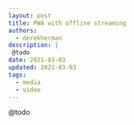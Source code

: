 ```yaml
---
layout: post
title: PWA with offline streaming
authors:
  - derekherman
description: |
 @todo
date: 2021-03-03
updated: 2021-03-03
tags:
  - media
  - video
---
```


@todo
